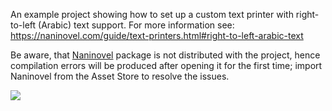 An example project showing how to set up a custom text printer with right-to-left (Arabic) text support. For more information see: https://naninovel.com/guide/text-printers.html#right-to-left-arabic-text

Be aware, that [Naninovel](https://u3d.as/1pg9) package is not distributed with the project, hence compilation errors will be produced after opening it for the first time; import Naninovel from the Asset Store to resolve the issues.

![](https://i.gyazo.com/7b582e4ae76c6fd62170e00dd3874ff7.png)

